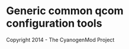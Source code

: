 Generic common qcom configuration tools 
===============================

Copyright 2014 - The CyanogenMod Project
